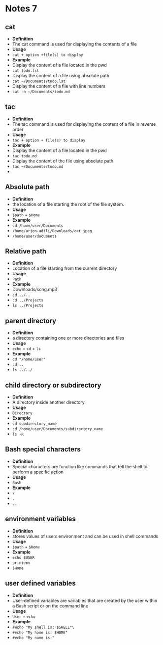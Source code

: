 # Notes 7

## cat
* **Definition**
* The cat command is used for displaying the contents of a file
* **Usage**
* `cat + option +file(s) to display`
* **Example**
* Display the content of a file located in the pwd
* `cat todo.lst`
* Display the content of a file using absolute path
* `cat ~/Documents/todo.lst`
* Display the content of a file with line numbers
* `cat -n ~/Documents/todo.md`
  

## tac
* **Definition**
* The tac command is used for displaying the content of a file in reverse order
* **Usage**
* `tac + option + file(s) to display`
* **Example**
* Display the content of a file located in the pwd
* `tac todo.md `
* Display the content of the file using absolute path
* `tac ~/Documents/todo.md`
* 


## Absolute path
* **Definition**
* the location of a file starting the root of the file system.
* **Usage**
*  `$path` + `$Home`
* **Example**
* `cd /home/user/Documents`
* `/home/arjon-adili/Downloads/cat.jpeg`
* `/home/user/documents`


## Relative path
* **Definition** 
* Location of a file starting from the current directory 
* **Usage**
* `Path`
* **Example**
* Downloads/song.mp3
* `cd ../..`
* `cd ../Projects`
* `ls ../Projects`





## parent directory
* **Definition**
* a directory containing one or more directories and files
* **Usage** 
* `echo` + `cd` + `ls`
* **Example**
* `cd "/home/user"`
* `cd ..`
* `ls ../../`

  


## child directory or subdirectory
* **Definition**
* A directory inside another directory
* **Usage**
* `Directory`
* **Example**
* `cd subdirectory_name`
* `cd /home/user/Documents/subdirectory_name`
* `ls -R`

  


## Bash special characters
* **Definition**
* Special characters are function like commands that tell the shell to perform a specific action 
* **Usage**
* `Bash`
* **Example**
* `/`
* `.`
* `..`


## environment variables
* **Definition**
* stores values of users environment and can be used in shell commands
* **Usage**
* `$path` + `$Home`
* **Example**
* `echo $USER`
* `printenv`
* `$Home`


## user defined variables
* **Definition**
* User-defined variables are variables that are created by the user within a Bash script or on the command line
* **Usage**
* `User` + `echo`
* **Example**
*  `#echo "My shell is: $SHELL"\`
*  `#echo "My home is: $HOME"`
*  `#echo "My name is:"`
